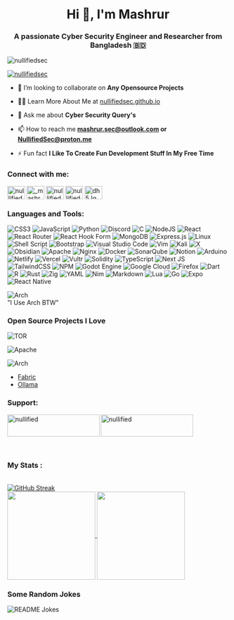 <h1 align="center">Hi 👋, I'm Mashrur</h1>
<h3 align="center">A passionate Cyber Security Engineer and Researcher from Bangladesh 🇧🇩</h3>

<p align="left"> <img src="https://komarev.com/ghpvc/?username=nullifiedsec&label=Profile%20views&color=0e75b6&style=flat" alt="nullifiedsec" /> </p>

<p align="left"> <a href="https://github.com/ryo-ma/github-profile-trophy"><img src="https://github-profile-trophy.vercel.app/?username=nullifiedsec&theme=juicyfresh&no-frame=false&no-bg=true&margin-w=10" alt="nullifiedsec" /></a> </p>



- 👯 I’m looking to collaborate on **Any Opensource Projects**

- 👨‍💻 Learn More About Me at [nullifiedsec.github.io](nullifiedsec.github.io)

- 💬 Ask me about **Cyber Security Query's**

- 📫 How to reach me **mashrur.sec@outlook.com or NullifiedSec@proton.me**

- ⚡ Fun fact **I Like To Create Fun Development Stuff In My Free Time**

<h3 align="left">Connect with me:</h3>
<p align="left">
<a href="https://dev.to/nullifiedsec" target="blank"><img align="center" src="https://raw.githubusercontent.com/rahuldkjain/github-profile-readme-generator/master/src/images/icons/Social/devto.svg" alt="nullifiedsec" height="30" width="40" /></a>
<a href="https://twitter.com/_mashrurrahman_" target="blank"><img align="center" src="https://raw.githubusercontent.com/rahuldkjain/github-profile-readme-generator/master/src/images/icons/Social/twitter.svg" alt="_mashrurrahman_" height="30" width="40" /></a>
<a href="https://fb.com/nullifiedsec" target="blank"><img align="center" src="https://raw.githubusercontent.com/rahuldkjain/github-profile-readme-generator/master/src/images/icons/Social/facebook.svg" alt="nullifiedsec" height="30" width="40" /></a>
<a href="https://www.youtube.com/c/nullifiedsec" target="blank"><img align="center" src="https://raw.githubusercontent.com/rahuldkjain/github-profile-readme-generator/master/src/images/icons/Social/youtube.svg" alt="nullifiedsec" height="30" width="40" /></a>
<a href="https://discord.gg/dh5JqM7JeJ" target="blank"><img align="center" src="https://raw.githubusercontent.com/rahuldkjain/github-profile-readme-generator/master/src/images/icons/Social/discord.svg" alt="dh5JqM7JeJ" height="30" width="40" /></a>
</p>

<h3 align="left">Languages and Tools:</h3>

![CSS3](https://img.shields.io/badge/css3-%231572B6.svg?style=for-the-badge&logo=css3&logoColor=white)
![JavaScript](https://img.shields.io/badge/javascript-%23323330.svg?style=for-the-badge&logo=javascript&logoColor=%23F7DF1E)
![Python](https://img.shields.io/badge/python-3670A0?style=for-the-badge&logo=python&logoColor=ffdd54)
![Discord](https://img.shields.io/badge/Discord-%235865F2.svg?style=for-the-badge&logo=discord&logoColor=white)
![C](https://img.shields.io/badge/c-%2300599C.svg?style=for-the-badge&logo=c&logoColor=white)
![NodeJS](https://img.shields.io/badge/node.js-6DA55F?style=for-the-badge&logo=node.js&logoColor=white)
![React](https://img.shields.io/badge/react-%2320232a.svg?style=for-the-badge&logo=react&logoColor=%2361DAFB)
![React Router](https://img.shields.io/badge/React_Router-CA4245?style=for-the-badge&logo=react-router&logoColor=white)
![React Hook Form](https://img.shields.io/badge/React%20Hook%20Form-%23EC5990.svg?style=for-the-badge&logo=reacthookform&logoColor=white)
![MongoDB](https://img.shields.io/badge/MongoDB-%234ea94b.svg?style=for-the-badge&logo=mongodb&logoColor=white)
![Express.js](https://img.shields.io/badge/express.js-%23404d59.svg?style=for-the-badge&logo=express&logoColor=%2361DAFB)
![Linux](https://img.shields.io/badge/Linux-FCC624?style=for-the-badge&logo=linux&logoColor=black)
![Shell Script](https://img.shields.io/badge/shell_script-%23121011.svg?style=for-the-badge&logo=gnu-bash&logoColor=white)
![Bootstrap](https://img.shields.io/badge/bootstrap-%238511FA.svg?style=for-the-badge&logo=bootstrap&logoColor=white)
![Visual Studio Code](https://img.shields.io/badge/Visual%20Studio%20Code-0078d7.svg?style=for-the-badge&logo=visual-studio-code&logoColor=white)
![Vim](https://img.shields.io/badge/VIM-%2311AB00.svg?style=for-the-badge&logo=vim&logoColor=white)
![Kali](https://img.shields.io/badge/Kali-268BEE?style=for-the-badge&logo=kalilinux&logoColor=white)
![X](https://img.shields.io/badge/X-%23000000.svg?style=for-the-badge&logo=X&logoColor=white)
![Obsidian](https://img.shields.io/badge/Obsidian-%23483699.svg?style=for-the-badge&logo=obsidian&logoColor=white)
![Apache](https://img.shields.io/badge/apache-%23D42029.svg?style=for-the-badge&logo=apache&logoColor=white)
![Nginx](https://img.shields.io/badge/nginx-%23009639.svg?style=for-the-badge&logo=nginx&logoColor=white)
![Docker](https://img.shields.io/badge/docker-%230db7ed.svg?style=for-the-badge&logo=docker&logoColor=white)
![SonarQube](https://img.shields.io/badge/SonarQube-black?style=for-the-badge&logo=sonarqube&logoColor=4E9BCD)
![Notion](https://img.shields.io/badge/Notion-%23000000.svg?style=for-the-badge&logo=notion&logoColor=white)
![Arduino](https://img.shields.io/badge/-Arduino-00979D?style=for-the-badge&logo=Arduino&logoColor=white)
![Netlify](https://img.shields.io/badge/netlify-%23000000.svg?style=for-the-badge&logo=netlify&logoColor=#00C7B7)
![Vercel](https://img.shields.io/badge/vercel-%23000000.svg?style=for-the-badge&logo=vercel&logoColor=white)
![Vultr](https://img.shields.io/badge/Vultr-007BFC.svg?style=for-the-badge&logo=vultr)
![Solidity](https://img.shields.io/badge/Solidity-%23363636.svg?style=for-the-badge&logo=solidity&logoColor=white)
![TypeScript](https://img.shields.io/badge/typescript-%23007ACC.svg?style=for-the-badge&logo=typescript&logoColor=white)
![Next JS](https://img.shields.io/badge/Next-black?style=for-the-badge&logo=next.js&logoColor=white)
![TailwindCSS](https://img.shields.io/badge/tailwindcss-%2338B2AC.svg?style=for-the-badge&logo=tailwind-css&logoColor=white)
![NPM](https://img.shields.io/badge/NPM-%23CB3837.svg?style=for-the-badge&logo=npm&logoColor=white)
![Godot Engine](https://img.shields.io/badge/GODOT-%23FFFFFF.svg?style=for-the-badge&logo=godot-engine)
![Google Cloud](https://img.shields.io/badge/GoogleCloud-%234285F4.svg?style=for-the-badge&logo=google-cloud&logoColor=white)
![Firefox](https://img.shields.io/badge/Firefox-FF7139?style=for-the-badge&logo=Firefox-Browser&logoColor=white)
![Dart](https://img.shields.io/badge/dart-%230175C2.svg?style=for-the-badge&logo=dart&logoColor=white)
![R](https://img.shields.io/badge/r-%23276DC3.svg?style=for-the-badge&logo=r&logoColor=white)
![Rust](https://img.shields.io/badge/rust-%23000000.svg?style=for-the-badge&logo=rust&logoColor=white)
![Zig](https://img.shields.io/badge/Zig-%23F7A41D.svg?style=for-the-badge&logo=zig&logoColor=white)
![YAML](https://img.shields.io/badge/yaml-%23ffffff.svg?style=for-the-badge&logo=yaml&logoColor=151515)
![Nim](https://img.shields.io/badge/nim-%23FFE953.svg?style=for-the-badge&logo=nim&logoColor=white)
![Markdown](https://img.shields.io/badge/markdown-%23000000.svg?style=for-the-badge&logo=markdown&logoColor=white)
![Lua](https://img.shields.io/badge/lua-%232C2D72.svg?style=for-the-badge&logo=lua&logoColor=white)
![Go](https://img.shields.io/badge/go-%2300ADD8.svg?style=for-the-badge&logo=go&logoColor=white)
![Expo](https://img.shields.io/badge/expo-1C1E24?style=for-the-badge&logo=expo&logoColor=#D04A37)
![React Native](https://img.shields.io/badge/react_native-%2320232a.svg?style=for-the-badge&logo=react&logoColor=%2361DAFB)


![Arch](https://img.shields.io/badge/Arch%20Linux-1793D1?logo=arch-linux&logoColor=fff&style=for-the-badge)<br>"I Use Arch BTW"

### Open Source Projects I Love
![TOR](https://img.shields.io/badge/tor-%237E4798.svg?style=for-the-badge&logo=tor-project&logoColor=white)

![Apache](https://img.shields.io/badge/apache-%23D42029.svg?style=for-the-badge&logo=apache&logoColor=white)

![Arch](https://img.shields.io/badge/Arch%20Linux-1793D1?logo=arch-linux&logoColor=fff&style=for-the-badge)

- [Fabric](https://github.com/danielmiessler/fabric)
- [Ollama](https://github.com/ollama/ollama)


<h3 align="left">Support:</h3>
<p><a href="https://www.buymeacoffee.com/nullified"> <img align="left" src="https://cdn.buymeacoffee.com/buttons/v2/default-yellow.png" height="50" width="210" alt="nullified" /></a><a href="https://ko-fi.com/nullified"> <img align="left" src="https://cdn.ko-fi.com/cdn/kofi3.png?v=3" height="50" width="210" alt="nullified" /></a></p><br><br>

<br><br>
### My Stats :
<br>[![GitHub Streak](https://github-readme-streak-stats-sigma-seven.vercel.app?user=NullifiedSec&theme=highcontrast&border_radius=50&card_width=550)](https://git.io/streak-stats)<br>
<a href="https://github.com/anuraghazra/github-readme-stats">
  <img height=200 align="center" src="https://github-readme-stats.vercel.app/api?username=NullifiedSec&theme=highcontrast" />
</a>
<a href="https://github.com/NullifiedSec/raka.sh">
  <img height=200 align="center" src="https://github-readme-stats.vercel.app/api/top-langs?username=NullifiedSec&layout=compact&langs_count=8&card_width=320&theme=highcontrast" />
</a>


### Some Random Jokes
<img align="center" src="https://readme-jokes.vercel.app/api" alt="README Jokes">

